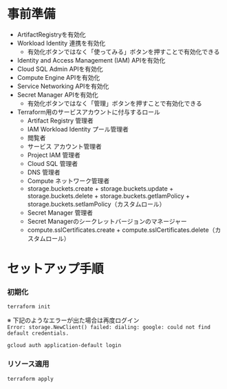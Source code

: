 # 事前準備
- ArtifactRegistryを有効化
- Workload Identity 連携を有効化
  - 有効化ボタンではなく「使ってみる」ボタンを押すことで有効化できる
- Identity and Access Management (IAM) APIを有効化
- Cloud SQL Admin APIを有効化
- Compute Engine APIを有効化
- Service Networking APIを有効化
- Secret Manager APIを有効化
  - 有効化ボタンではなく「管理」ボタンを押すことで有効化できる
- Terraform用のサービスアカウントに付与するロール
  - Artifact Registry 管理者
  - IAM Workload Identity プール管理者
  - 閲覧者
  - サービス アカウント管理者
  - Project IAM 管理者
  - Cloud SQL 管理者
  - DNS 管理者
  - Compute ネットワーク管理者
  - storage.buckets.create + storage.buckets.update + storage.buckets.delete + storage.buckets.getIamPolicy + storage.buckets.setIamPolicy（カスタムロール）
  - Secret Manager 管理者
  - Secret Managerのシークレットバージョンのマネージャー
  - compute.sslCertificates.create + compute.sslCertificates.delete（カスタムロール）

# セットアップ手順
### 初期化
``` shell
terraform init
```

※ 下記のようなエラーが出た場合は再度ログイン  
`Error: storage.NewClient() failed: dialing: google: could not find default credentials.`
``` shell
gcloud auth application-default login
```

### リソース適用
``` shell
terraform apply
```
